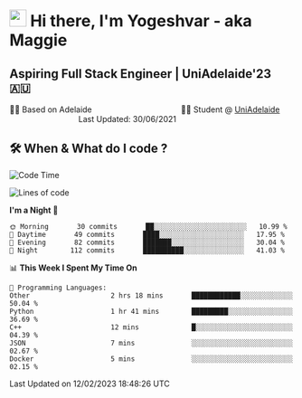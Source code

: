 <h1><img src="https://emojis.slackmojis.com/emojis/images/1531849430/4246/blob-sunglasses.gif?1531849430" width="30"/> Hi there, I'm Yogeshvar - aka Maggie</h1>

## Aspiring Full Stack Engineer | UniAdelaide'23 🇦🇺  
🏂🏻  Based on Adelaide &nbsp;&nbsp;&nbsp;&nbsp;&nbsp;&nbsp;&nbsp;&nbsp;&nbsp;&nbsp;&nbsp;&nbsp;&nbsp;&nbsp;&nbsp;&nbsp;&nbsp;&nbsp;&nbsp;&nbsp;&nbsp;&nbsp;&nbsp;&nbsp;&nbsp;&nbsp;&nbsp;&nbsp;&nbsp;&nbsp;&nbsp;&nbsp;&nbsp;&nbsp;&nbsp;&nbsp;&nbsp;&nbsp;&nbsp;👨‍💻 Student @ [UniAdelaide](https://www.adelaide.edu.au)   &nbsp;&nbsp;&nbsp;&nbsp;&nbsp;&nbsp;&nbsp;&nbsp;&nbsp;&nbsp;&nbsp;&nbsp;&nbsp;&nbsp;&nbsp;&nbsp;&nbsp;&nbsp;&nbsp;&nbsp;&nbsp;&nbsp;&nbsp;&nbsp;&nbsp;&nbsp;&nbsp;&nbsp;&nbsp;&nbsp;&nbsp;Last Updated: 30/06/2021

## 🛠 When & What do I code ?  

<!--START_SECTION:waka-->
![Code Time](http://img.shields.io/badge/Code%20Time-1%2C928%20hrs%201%20min-blue)

![Lines of code](https://img.shields.io/badge/From%20Hello%20World%20I%27ve%20Written-2%20Million%20lines%20of%20code-blue)

**I'm a Night 🦉** 

```text
🌞 Morning       30 commits       ██░░░░░░░░░░░░░░░░░░░░░░░   10.99 % 
🌆 Daytime       49 commits       ████░░░░░░░░░░░░░░░░░░░░░   17.95 % 
🌃 Evening       82 commits       ███████░░░░░░░░░░░░░░░░░░   30.04 % 
🌙 Night        112 commits       ██████████░░░░░░░░░░░░░░░   41.03 % 

```


📊 **This Week I Spent My Time On** 

```text
💬 Programming Languages: 
Other                    2 hrs 18 mins       ████████████░░░░░░░░░░░░░   50.04 % 
Python                   1 hr 41 mins        █████████░░░░░░░░░░░░░░░░   36.69 % 
C++                      12 mins             █░░░░░░░░░░░░░░░░░░░░░░░░   04.39 % 
JSON                     7 mins              ░░░░░░░░░░░░░░░░░░░░░░░░░   02.67 % 
Docker                   5 mins              ░░░░░░░░░░░░░░░░░░░░░░░░░   02.15 % 

```


 Last Updated on 12/02/2023 18:48:26 UTC
<!--END_SECTION:waka-->
